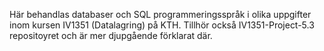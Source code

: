 Här behandlas databaser och SQL programmeringsspråk i olika uppgifter inom kursen IV1351 (Datalagring) på KTH.
Tillhör också IV1351-Project-5.3 repositoyret och är mer djupgående förklarat där. 

